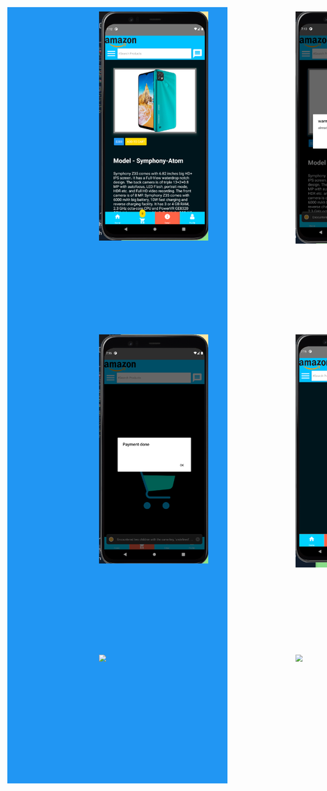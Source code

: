 <div style="display: grid;
  grid-template-columns: auto auto auto auto;
  grid-gap: 200px;
  background-color: #2196F3;
  padding: 10px"> 
 
<img  width="250px" src="mobileapp1.png"/>
<img width="250px"  src="mobileapp2.png"/>
<img width="250px"  src="mobileapp3.png"/>
<img width="250px"  src="mobileapp4.png"/>
<img width="250px"  src="mobileapp5.png"/>
<img width="250px"  src="mobileapp6.png"/>
<img width="250px"  src="mobileapp7.png"/>
<img width="250px"  src="mobileapp8.png"/>
<img width="250px"  src="mobileapp9.png"/>
<img width="250px"  src="mobileapp10.png"/>
<img width="250px"  src="mobileapp11.png"/>

 <div>
 

<br/>
<br/>
project Name : electronic Shop App
Author : Piyas Talukder

===========================

- [Github Link](https://github.com/piyas1234/electronicProductShop)
 

About project:
 
- this project is about ride place 


More information:
- [my website ](http://piyass.com)
- [facebook](https://web.facebook.com/piyastalukderr/)



